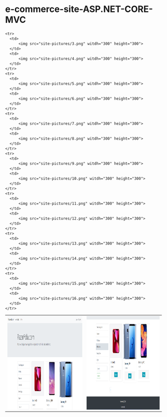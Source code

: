 # e-commerce-site-ASP.NET-CORE-MVC
<table>
    <tr>
      <td>
          <img src="site-pictures/1.png" witdh="300" height="300">        
      </td>
      <td>
          <img src="site-pictures/2.png" witdh="300" height="300">
      </td>
    </tr>
    
    <tr>
      <td>
          <img src="site-pictures/3.png" witdh="300" height="300">        
      </td>
      <td>
          <img src="site-pictures/4.png" witdh="300" height="300">
      </td>
    </tr>
    <tr>
      <td>
          <img src="site-pictures/5.png" witdh="300" height="300">        
      </td>
      <td>
          <img src="site-pictures/6.png" witdh="300" height="300">
      </td>
    </tr>
    <tr>
      <td>
          <img src="site-pictures/7.png" witdh="300" height="300">        
      </td>
      <td>
          <img src="site-pictures/8.png" witdh="300" height="300">
      </td>
    </tr>
    <tr>
      <td>
          <img src="site-pictures/9.png" witdh="300" height="300">        
      </td>
      <td>
          <img src="site-pictures/10.png" witdh="300" height="300">
      </td>
    </tr>
    <tr>
      <td>
          <img src="site-pictures/11.png" witdh="300" height="300">        
      </td>
      <td>
          <img src="site-pictures/12.png" witdh="300" height="300">
      </td>
    </tr>
    <tr>
      <td>
          <img src="site-pictures/13.png" witdh="300" height="300">        
      </td>
      <td>
          <img src="site-pictures/14.png" witdh="300" height="300">
      </td>
    </tr>
    <tr>
      <td>
          <img src="site-pictures/15.png" witdh="300" height="300">        
      </td>
      <td>
          <img src="site-pictures/16.png" witdh="300" height="300">
      </td>
    </tr>
</table>

